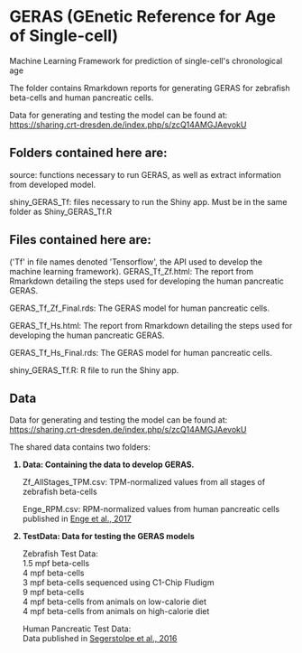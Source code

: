 # GERAS (GEnetic Reference for Age of Single-cell)
Machine Learning Framework for prediction of single-cell's chronological age

The folder contains Rmarkdown reports for generating GERAS for zebrafish beta-cells and human pancreatic cells. 

Data for generating and testing the model can be found at: https://sharing.crt-dresden.de/index.php/s/zcQ14AMGJAevokU

## Folders contained here are:
source: functions necessary to run GERAS, as well as extract information from developed model.

shiny_GERAS_Tf: files necessary to run the Shiny app. Must be in the same folder as Shiny_GERAS_Tf.R

## Files contained here are:
('Tf' in file names denoted 'Tensorflow', the API used to develop the machine learning framework).
GERAS_Tf_Zf.html: The report from Rmarkdown detailing the steps used for developing the human pancreatic GERAS.

GERAS_Tf_Zf_Final.rds: The GERAS model for human pancreatic cells.

GERAS_Tf_Hs.html: The report from Rmarkdown detailing the steps used for developing the human pancreatic GERAS.

GERAS_Tf_Hs_Final.rds: The GERAS model for human pancreatic cells.

shiny_GERAS_Tf.R: R file to run the Shiny app.

## Data
Data for generating and testing the model can be found at: https://sharing.crt-dresden.de/index.php/s/zcQ14AMGJAevokU

The shared data contains two folders:
<ol type="1">
<li style="font-weight: bold;">Data: Containing the data to develop GERAS.</li>

Zf_AllStages_TPM.csv: TPM-normalized values from all stages of zebrafish beta-cells

Enge_RPM.csv: RPM-normalized values from human pancreatic cells published in <a href="https://www.biorxiv.org/content/early/2017/02/13/108043"> Enge et al., 2017 </a>

<li style="font-weight: bold;"> TestData: Data for testing the GERAS models</li>

Zebrafish Test Data:
<br>1.5 mpf beta-cells
<br>4 mpf beta-cells
<br>3 mpf beta-cells sequenced using C1-Chip Fludigm
<br>9 mpf beta-cells
<br>4 mpf beta-cells from animals on low-calorie diet
<br>4 mpf beta-cells from animals on high-calorie diet

Human Pancreatic Test Data:
<br>Data published in <a href="https://www.ncbi.nlm.nih.gov/pmc/articles/pmid/27667667/"> Segerstolpe et al., 2016 </a>  
</ol>
